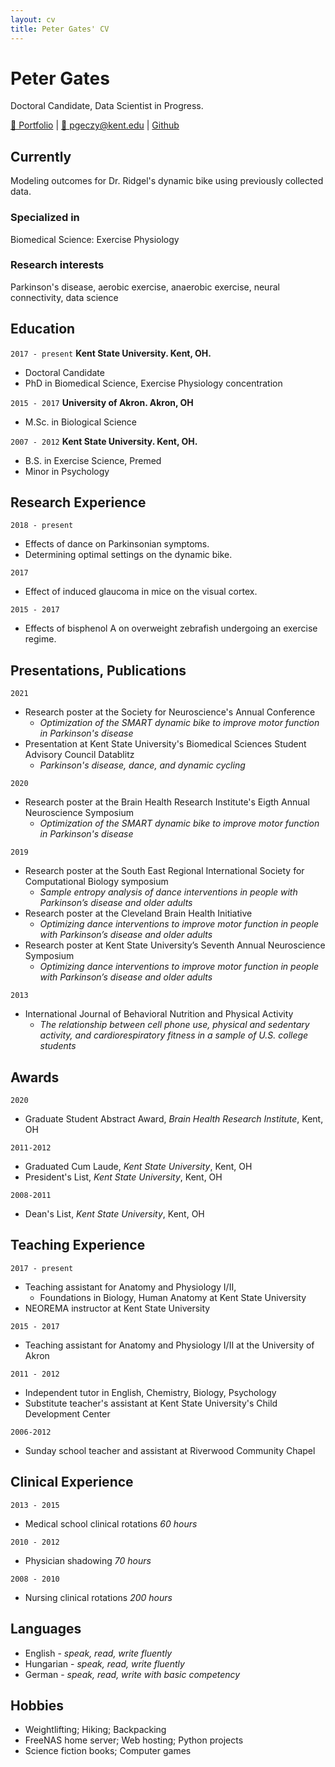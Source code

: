 ```yaml
---
layout: cv
title: Peter Gates' CV
---
```

# Peter Gates
Doctoral Candidate, Data Scientist in Progress.

<div id="webaddress">
    <a href="https://portfolio.peti.work"> &#128194; Portfolio</a>
  | <a href="mailto:pgeczy@kent.edu"> 📧 pgeczy@kent.edu</a>
  | <a href="https://github.com/pomkos/toc">Github</a>
</div>

## Currently

Modeling outcomes for Dr. Ridgel's dynamic bike using previously collected data.

### Specialized in

Biomedical Science: Exercise Physiology

### Research interests

Parkinson's disease, aerobic exercise, anaerobic exercise, neural connectivity, data science

## Education

`2017 - present`
__Kent State University. Kent, OH.__

- Doctoral Candidate
- PhD in Biomedical Science, Exercise Physiology concentration

`2015 - 2017`
__University of Akron. Akron, OH__

- M.Sc. in Biological Science

`2007 - 2012`
__Kent State University. Kent, OH.__

- B.S. in Exercise Science, Premed
- Minor in Psychology

## Research Experience

`2018 - present`
- Effects of dance on Parkinsonian symptoms. 
- Determining optimal settings on the dynamic bike.

`2017`
- Effect of induced glaucoma in mice on the visual cortex.

`2015 - 2017`
- Effects of bisphenol A on overweight zebrafish undergoing an exercise regime.

## Presentations, Publications

`2021`
- Research poster at the Society for Neuroscience's Annual Conference
  - *Optimization of the SMART dynamic bike to improve motor function in Parkinson's disease*
- Presentation at Kent State University's Biomedical Sciences Student Advisory Council Datablitz
  - *Parkinson's disease, dance, and dynamic cycling*

`2020`
- Research poster at the Brain Health Research Institute's Eigth Annual Neuroscience Symposium
  - *Optimization of the SMART dynamic bike to improve motor function in Parkinson's disease*

`2019`
- Research poster at the South East Regional International Society for Computational Biology symposium
  - *Sample entropy analysis of dance interventions in people with Parkinson’s disease and older adults*
- Research poster at the Cleveland Brain Health Initiative
  - *Optimizing dance interventions to improve motor function in people with Parkinson’s disease and older adults*
- Research poster at Kent State University’s Seventh Annual Neuroscience Symposium
  - *Optimizing dance interventions to improve motor function in people with Parkinson’s disease and older adults*

`2013`
- International Journal of Behavioral Nutrition and Physical Activity
  - *The relationship between cell phone use, physical and sedentary activity, and cardiorespiratory fitness in a sample of U.S. college students*

## Awards
`2020`
- Graduate Student Abstract Award, *Brain Health Research Institute*, Kent, OH

`2011-2012`
- Graduated Cum Laude, *Kent State University*, Kent, OH
- President's List, *Kent State University*, Kent, OH

`2008-2011`
- Dean's List, *Kent State University*, Kent, OH

## Teaching Experience

`2017 - present`
- Teaching assistant for Anatomy and Physiology I/II, 
  - Foundations in Biology, Human Anatomy at Kent State University
- NEOREMA instructor at Kent State University

`2015 - 2017`
- Teaching assistant for Anatomy and Physiology I/II at the University of Akron

`2011 - 2012`
- Independent tutor in English, Chemistry, Biology, Psychology
- Substitute teacher's assistant at Kent State University's Child Development Center

`2006-2012`
- Sunday school teacher and assistant at Riverwood Community Chapel

## Clinical Experience
`2013 - 2015`
- Medical school clinical rotations *60 hours*

`2010 - 2012`
- Physician shadowing *70 hours*

`2008 - 2010`
- Nursing clinical rotations *200 hours*

## Languages
- English - *speak, read, write fluently*
- Hungarian - *speak, read, write fluently*
- German - *speak, read, write with basic competency*

## Hobbies
- Weightlifting; Hiking; Backpacking
- FreeNAS home server; Web hosting; Python projects
- Science fiction books; Computer games


<!---
-- #### Footer

Last updated: April, 2021
-->